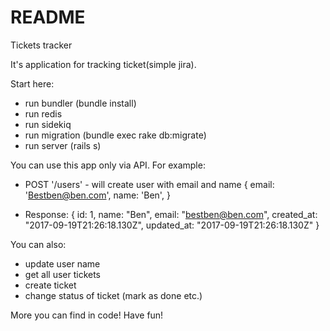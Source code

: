 # README

Tickets tracker

It's application for tracking ticket(simple jira).

Start here:
  - run bundler (bundle install)
  - run redis
  - run sidekiq
  - run migration (bundle exec rake db:migrate)
  - run server (rails s)

You can use this app only via API. For example:
  - POST '/users' - will create user with email and name
    {
      email: 'Bestben@ben.com',
      name: 'Ben',
    }

  - Response:
    {
      id: 1,
      name: "Ben",
      email: "bestben@ben.com",
      created_at: "2017-09-19T21:26:18.130Z",
      updated_at: "2017-09-19T21:26:18.130Z"
    }

You can also:
  - update user name
  - get all user tickets
  - create ticket
  - change status of ticket (mark as done etc.)

More you can find in code! Have fun!
